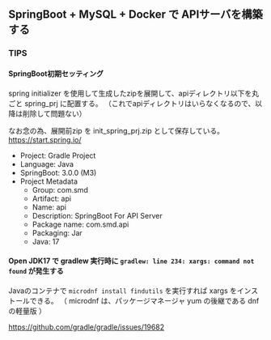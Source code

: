 ## SpringBoot + MySQL + Docker で APIサーバを構築する

### TIPS

#### SpringBoot初期セッティング
spring initializer を使用して生成したzipを展開して、apiディレクトリ以下を丸ごと spring_prj に配置する。
（これでapiディレクトリはいらなくなるので、以降は削除して問題ない）

なお念の為、展開前zip を init_spring_prj.zip として保存している。
https://start.spring.io/

- Project: Gradle Project
- Language: Java
- SpringBoot: 3.0.0 (M3)
- Project Metadata
  - Group: com.smd
  - Artifact: api
  - Name: api
  - Description: SpringBoot For API Server
  - Package name: com.smd.api
  - Packaging: Jar
  - Java: 17

#### Open JDK17 で gradlew 実行時に `gradlew: line 234: xargs: command not found` が発生する

Javaのコンテナで `microdnf install findutils` を実行すれば xargs をインストールできる。
（ microdnf は、パッケージマネージャ yum の後継である dnf の軽量版 ）

https://github.com/gradle/gradle/issues/19682

